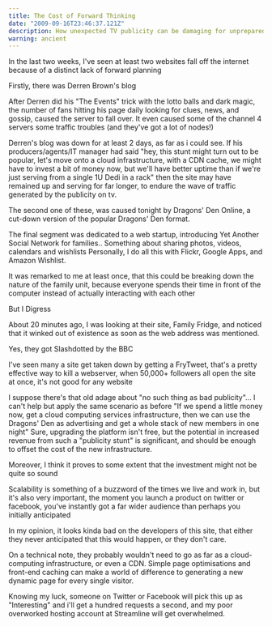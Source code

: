 ```yaml
---
title: The Cost of Forward Thinking
date: "2009-09-16T23:46:37.121Z"
description: How unexpected TV publicity can be damaging for unprepared websites.
warning: ancient
---
```


In the last two weeks, I've seen at least two websites fall off the internet because of a distinct lack of forward planning

Firstly, there was Derren Brown's blog

After Derren did his "The Events" trick with the lotto balls and dark magic, the number of fans hitting his page daily looking for clues, news, and gossip, caused the server to fall over. It even caused some of the channel 4 servers some traffic troubles (and they've got a lot of nodes!)

Derren's blog was down for at least 2 days, as far as i could see.  If his producers/agents/IT manager had said "hey, this stunt might turn out to be popular, let's move onto a cloud infrastructure, with a CDN cache, we might have to invest a bit of money now, but we'll have better uptime than if we're just serving from a single 1U Dedi in a rack" then the site may have remained up and serving for far longer, to endure the wave of traffic generated by the publicity on tv. 

The second one of these, was caused tonight by Dragons' Den Online, a cut-down version of the popular Dragons' Den format.

The final segment was dedicated to a web startup, introducing Yet Another Social Network for families.. Something about sharing photos, videos, calendars and wishlists
Personally, I do all this with Flickr, Google Apps, and Amazon Wishlist.

It was remarked to me at least once, that this could be breaking down the nature of the family unit, because everyone spends their time in front of the computer instead of actually interacting with each other

But I Digress

About 20 minutes ago, I was looking at their site, Family Fridge, and noticed that it winked out of existence as soon as the web address was mentioned.

Yes, they got Slashdotted by the BBC

I've seen many a site get taken down by getting a FryTweet, that's a pretty effective way to kill a webserver, when 50,000+ followers all open the site at once, it's not good for any website

I suppose there's that old adage about "no such thing as bad publicity"... I can't help but apply the same scenario as before
"If we spend a little money now, get a cloud computing services infrastructure, then we can use the Dragons' Den as advertising and get a whole stack of new members in one night"
Sure, upgrading the platform isn't free, but the potential in increased revenue from such a "publicity stunt" is significant, and should be enough to offset the cost of the new infrastructure.

Moreover, I think it proves to some extent that the investment might not be quite so sound

Scalability is something of a buzzword of the times we live and work in, but it's also very important, the moment you launch a product on twitter or facebook, you've instantly got a far wider audience than perhaps you initially anticipated

In my opinion, it looks kinda bad on the developers of this site, that either they never anticipated that this would happen, or they don't care.

On a technical note, they probably wouldn't need to go as far as a cloud-computing infrastructure, or even a CDN. 
Simple page optimisations and front-end caching can make a world of difference to generating a new dynamic page for every single visitor.

Knowing my luck, someone on Twitter or Facebook will pick this up as "Interesting" and i'll get a hundred requests a second, and my poor overworked hosting account at Streamline will get overwhelmed.  